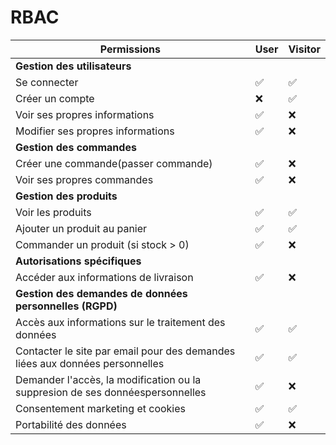 # RBAC

| Permissions                                            | User | Visitor |
|--------------------------------------------------------|------|---------|
| **Gestion des utilisateurs**                           |      |         |
| Se connecter                                           | ✅   | ✅      |
| Créer un compte                                        | ❌   | ✅      |
| Voir ses propres informations                          | ✅   | ❌      |
| Modifier ses propres informations                      | ✅   | ❌      |
| **Gestion des commandes**                              |      |         |
| Créer une commande(passer commande)                    | ✅   | ❌      |
| Voir ses propres commandes                             | ✅   | ❌      |
| **Gestion des produits**                               |      |         |
| Voir les produits                                      | ✅   | ✅      |
| Ajouter un produit au panier                           | ✅   | ✅      |
| Commander un produit (si stock > 0)                    | ✅   | ❌      |
| **Autorisations spécifiques**                          |      |         |
| Accéder aux informations de livraison                  | ✅   | ❌      |
| **Gestion des demandes de données personnelles (RGPD)**|      |         |
| Accès aux informations sur le traitement des données   | ✅   | ✅      |
| Contacter le site par email pour des demandes liées aux données personnelles                                             | ✅   | ✅      |
| Demander l'accès, la modification ou la suppresion de ses donnéespersonnelles            | ✅   | ❌      |
| Consentement marketing et cookies                      | ✅   | ✅      |
| Portabilité des données                                | ✅   | ❌      |